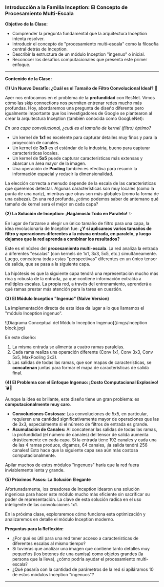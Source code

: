 ### **Introducción a la Familia Inception: El Concepto de Procesamiento Multi-Escala**

**Objetivo de la Clase:**

* Comprender la pregunta fundamental que la arquitectura Inception intenta resolver.
* Introducir el concepto de "procesamiento multi-escala" como la filosofía central detrás de Inception.
* Describir la estructura de un módulo Inception "ingenuo" o inicial.
* Reconocer los desafíos computacionales que presenta este primer enfoque.

---

**Contenido de la Clase:**

**(1) Un Nuevo Desafío: ¿Cuál es el Tamaño de Filtro Convolucional Ideal?** 🧐

Ayer nos enfocamos en el problema de la **profundidad** con ResNet. Vimos cómo las skip connections nos permiten entrenar redes mucho más profundas. Hoy, abordaremos una pregunta de diseño diferente pero igualmente importante que los investigadores de Google se plantearon al crear la arquitectura Inception (también conocida como GoogLeNet):

*En una capa convolucional, ¿cuál es el tamaño de kernel (filtro) óptimo?*

* Un kernel de **1x1** es excelente para capturar detalles muy finos y para la proyección de canales.
* Un kernel de **3x3** es el estándar de la industria, bueno para capturar características locales.
* Un kernel de **5x5** puede capturar características más extensas y abarcar un área mayor de la imagen.
* Una operación de **Pooling** también es efectiva para resumir la información espacial y reducir la dimensionalidad.

La elección correcta a menudo depende de la escala de las características que queremos detectar. Algunas características son muy locales (como la punta de una nariz), mientras que otras son más globales (como la forma de una cabeza). En una red profunda, ¿cómo podemos saber de antemano qué tamaño de kernel será el mejor en cada capa?

**(2) La Solución de Inception: ¡Hagámoslo Todo en Paralelo!** ✨

En lugar de forzarse a elegir un único tamaño de filtro para una capa, la idea revolucionaria de Inception fue: **¿Y si aplicamos varios tamaños de filtro y operaciones diferentes a la misma entrada, en paralelo, y luego dejamos que la red aprenda a combinar los resultados?**

Este es el núcleo del **procesamiento multi-escala**. La red analiza la entrada a diferentes "escalas" (con kernels de 1x1, 3x3, 5x5, etc.) simultáneamente. Luego, concatena todas estas "perspectivas" diferentes en un único tensor de salida, que se pasa a la siguiente capa.

La hipótesis es que la siguiente capa tendrá una representación mucho más rica y robusta de la entrada, ya que contiene información extraída a múltiples escalas. La propia red, a través del entrenamiento, aprenderá a qué ramas prestar más atención para la tarea en cuestión.

**(3) El Módulo Inception "Ingenuo" (Naïve Version)**

La implementación directa de esta idea da lugar a lo que llamamos el "módulo Inception ingenuo".

![Diagrama Conceptual del Módulo Inception Ingenuo](/imgs/inception block.jpg)

En este diseño:
1.  La misma entrada se alimenta a cuatro ramas paralelas.
2.  Cada rama realiza una operación diferente (Conv 1x1, Conv 3x3, Conv 5x5, MaxPooling 3x3).
3.  Las salidas de todas las ramas, que son mapas de características, se **concatenan** juntas para formar el mapa de características de salida final.

**(4) El Problema con el Enfoque Ingenuo: ¡Costo Computacional Explosivo!** 💣💸

Aunque la idea es brillante, este diseño tiene un gran problema: es **computacionalmente muy caro**.

* **Convoluciones Costosas:** Las convoluciones de 5x5, en particular, requieren una cantidad significativamente mayor de operaciones que las de 3x3, especialmente si el número de filtros de entrada es grande.
* **Acumulación de Canales:** Al concatenar las salidas de todas las ramas, la profundidad (el número de canales) del tensor de salida aumenta drásticamente en cada capa. Si la entrada tiene 192 canales y cada una de las 4 ramas produce, digamos, 64 canales, ¡la salida tendrá 256 canales! Esto hace que la siguiente capa sea aún más costosa computacionalmente.

Apilar muchos de estos módulos "ingenuos" haría que la red fuera inviablemente lenta y grande.

**(5) Próximos Pasos: La Solución Elegante**

Afortunadamente, los creadores de Inception idearon una solución ingeniosa para hacer este módulo mucho más eficiente sin sacrificar su poder de representación. La clave de esta solución radica en el uso inteligente de las convoluciones 1x1.

En la próxima clase, exploraremos cómo funciona esta optimización y analizaremos en detalle el módulo Inception moderno.

**Preguntas para la Reflexión:**

* ¿Por qué es útil para una red tener acceso a características de diferentes escalas al mismo tiempo?
* Si tuvieras que analizar una imagen que contiene tanto detalles muy pequeños (los botones de una camisa) como objetos grandes (la persona que la lleva), ¿cómo podría ayudar el procesamiento multi-escala?
* ¿Qué pasaría con la cantidad de parámetros de la red si apiláramos 10 de estos módulos Inception "ingenuos"?

---